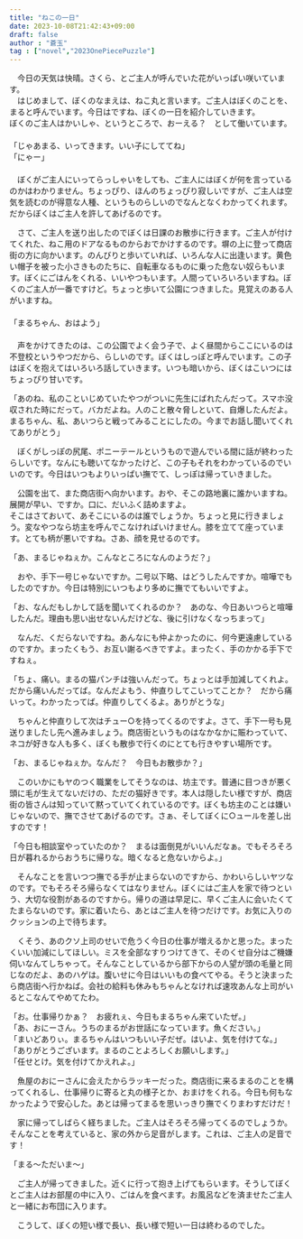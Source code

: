 ```yaml
---
title: "ねこの一日"
date: 2023-10-08T21:42:43+09:00
draft: false 
author : "蒼玉"
tag : ["novel","2023OnePiecePuzzle"]
---
```



　今日の天気は快晴。さくら、とご主人が呼んでいた花がいっぱい咲いています。  
　はじめまして、ぼくのなまえは、ねこ丸と言います。ご主人はぼくのことを、まると呼んでいます。今日はですね、ぼくの一日を紹介していきます。  
ぼくのご主人はかいしゃ、というところで、おーえる？　として働いています。  
　  
「じゃあまる、いってきます。いい子にしててね」  
「にゃー」  
　  
　ぼくがご主人にいってらっしゃいをしても、ご主人にはぼくが何を言っているのかはわかりません。ちょっぴり、ほんのちょっぴり寂しいですが、ご主人は空気を読むのが得意な人種、というものらしいのでなんとなくわかってくれます。だからぼくはご主人を許してあげるのです。  
  
　さて、ご主人を送り出したのでぼくは日課のお散歩に行きます。ご主人が付けてくれた、ねこ用のドアなるものからおでかけするのです。塀の上に登って商店街の方に向かいます。のんびりと歩いていれば、いろんな人に出逢います。黄色い帽子を被った小さきものたちに、自転車なるものに乗った危ない奴らもいます。ぼくにごはんをくれる、いいやつもいます。人間っていろいろいますね。ぼくのご主人が一番ですけど。ちょっと歩いて公園につきました。見覚えのある人がいますね。  
　  
「まるちゃん、おはよう」  
　  
　声をかけてきたのは、この公園でよく会う子で、よく昼間からここにいるのは不登校というやつだから、らしいのです。ぼくはしっぽと呼んでいます。この子はぼくを抱えてはいろいろ話していきます。いつも暗いから、ぼくはこいつにはちょっぴり甘いです。  
  
「あのね、私のこといじめていたやつがついに先生にばれたんだって。スマホ没収された時にだって。バカだよね。人のこと散々脅しといて、自爆したんだよ。まるちゃん、私、あいつらと戦ってみることにしたの。今までお話し聞いてくれてありがとう」  
  
　ぼくがしっぽの尻尾、ポニーテールというもので遊んでいる間に話が終わったらしいです。なんにも聴いてなかったけど、この子もそれをわかっているのでいいのです。今日はいつもよりいっぱい撫でて、しっぽは帰っていきました。  
  
　公園を出て、また商店街へ向かいます。おや、そこの路地裏に誰かいますね。展開が早い、ですか。口に、だいふく詰めますよ。  
そこはさておいて、あそこにいるのは誰でしょうか。ちょっと見に行きましょう。変なやつなら坊主を呼んでこなければいけません。膝を立てて座っています。とても柄が悪いですね。さあ、顔を見せるのです。  
  
「あ、まるじゃねぇか。こんなところになんのようだ？」  
  
　おや、手下一号じゃないですか。二号以下略、はどうしたんですか。喧嘩でもしたのですか。今日は特別にいつもより多めに撫でてもいいですよ。  
  
「お、なんだもしかして話を聞いてくれるのか？　あのな、今日あいつらと喧嘩したんだ。理由も思い出せないんだけどな、後に引けなくなっちまって」  
  
　なんだ、くだらないですね。あんなにも仲よかったのに、何今更遠慮しているのですか。まったくもう、お互い謝るべきですよ。まったく、手のかかる手下ですねぇ。  
  
「ちょ、痛い。まるの猫パンチは強いんだって。ちょっとは手加減してくれよ。だから痛いんだってば。なんだよもう、仲直りしてこいってことか？　だから痛いって。わかったってば。仲直りしてくるよ。ありがとうな」  
  
　ちゃんと仲直りして次はチュー○を持ってくるのですよ。さて、手下一号も見送りましたし先へ進みましょう。商店街というものはなかなかに賑わっていて、ネコが好きな人も多く、ぼくも散歩で行くのにとても行きやすい場所です。  
  
「お、まるじゃねぇか。なんだ？　今日もお散歩か？」  
  
　このいかにもヤのつく職業をしてそうなのは、坊主です。普通に目つきが悪く頭に毛が生えてないだけの、ただの猫好きです。本人は隠したい様ですが、商店街の皆さんは知っていて黙っていてくれているのです。ぼくも坊主のことは嫌いじゃないので、撫でさせてあげるのです。さぁ、そしてぼくに○ュールを差し出すのです！  
  
「今日も相談室やっていたのか？　まるは面倒見がいいんだなぁ。でもそろそろ日が暮れるからおうちに帰りな。暗くなると危ないからよ。」  
  
　そんなことを言いつつ撫でる手が止まらないのですから、かわいらしいヤツなのです。でもそろそろ帰らなくてはなりません。ぼくにはご主人を家で待つという、大切な役割があるのですから。帰りの道は早足に、早くご主人に会いたくてたまらないのです。家に着いたら、あとはご主人を待つだけです。お気に入りのクッションの上で待ちます。  
  
  
  
  
　くそう、あのクソ上司のせいで危うく今日の仕事が増えるかと思った。まったくいい加減にしてほしい。ミスを全部なすりつけてきて、そのくせ自分はご機嫌伺いなんてしちゃって。そんなことしているから部下からの人望が頭の毛量と同じなのだよ、あのハゲは。腹いせに今日はいいもの食べてやる。そうと決まったら商店街へ行かねば。会社の給料も休みもちゃんとなければ速攻あんな上司がいるとこなんてやめてたわ。  
  
「お。仕事帰りかぁ？　お疲れぇ、今日もまるちゃん来ていたぜ。」  
「あ、おにーさん。うちのまるがお世話になっています。魚ください。」  
「まいどありぃ。まるちゃんはいつもいい子だぜ。はいよ、気を付けてな。」  
「ありがとうございます。まるのことよろしくお願いします。」  
「任せとけ。気を付けてかえれよ。」  
  
　魚屋のおにーさんに会えたからラッキーだった。商店街に来るまるのことを構ってくれるし、仕事帰りに寄ると丸の様子とか、おまけをくれる。今日も何もなかったようで安心した。あとは帰ってまるを思いっきり撫でくりまわすだけだ！  
  
  
  
  
　家に帰ってしばらく経ちました。ご主人はそろそろ帰ってくるのでしょうか。そんなことを考えていると、家の外から足音がします。これは、ご主人の足音です！  
  
「まる〜ただいま〜」  
  
　ご主人が帰ってきました。近くに行って抱き上げてもらいます。そうしてぼくとご主人はお部屋の中に入り、ごはんを食べます。お風呂などを済ませたご主人と一緒にお布団に入ります。  
  
　こうして、ぼくの短い様で長い、長い様で短い一日は終わるのでした。  
  
  
  
